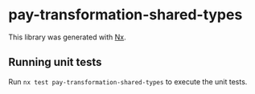 # pay-transformation-shared-types

This library was generated with [Nx](https://nx.dev).

## Running unit tests

Run `nx test pay-transformation-shared-types` to execute the unit tests.
